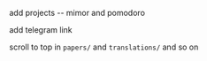 add projects -- mimor and pomodoro

add telegram link

scroll to top in `papers/` and `translations/` and so on
